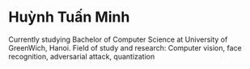 # Huỳnh Tuấn Minh

Currently studying Bachelor of Computer Science at University of GreenWich, Hanoi.
Field of study and research: Computer vision, face recognition, adversarial attack, quantization 

